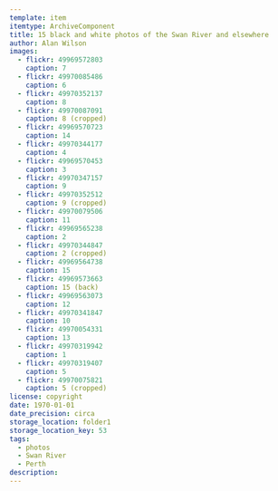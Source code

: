 ```yaml
---
template: item
itemtype: ArchiveComponent
title: 15 black and white photos of the Swan River and elsewhere
author: Alan Wilson
images:
  - flickr: 49969572803
    caption: 7
  - flickr: 49970085486
    caption: 6
  - flickr: 49970352137
    caption: 8
  - flickr: 49970087091
    caption: 8 (cropped)
  - flickr: 49969570723
    caption: 14
  - flickr: 49970344177
    caption: 4
  - flickr: 49969570453
    caption: 3
  - flickr: 49970347157
    caption: 9
  - flickr: 49970352512
    caption: 9 (cropped)
  - flickr: 49970079506
    caption: 11
  - flickr: 49969565238
    caption: 2
  - flickr: 49970344847
    caption: 2 (cropped)
  - flickr: 49969564738
    caption: 15
  - flickr: 49969573663
    caption: 15 (back)
  - flickr: 49969563073
    caption: 12
  - flickr: 49970341847
    caption: 10
  - flickr: 49970054331
    caption: 13
  - flickr: 49970319942
    caption: 1
  - flickr: 49970319407
    caption: 5
  - flickr: 49970075821
    caption: 5 (cropped)
license: copyright
date: 1970-01-01
date_precision: circa
storage_location: folder1
storage_location_key: 53
tags:
  - photos
  - Swan River
  - Perth
description: 
---
```

